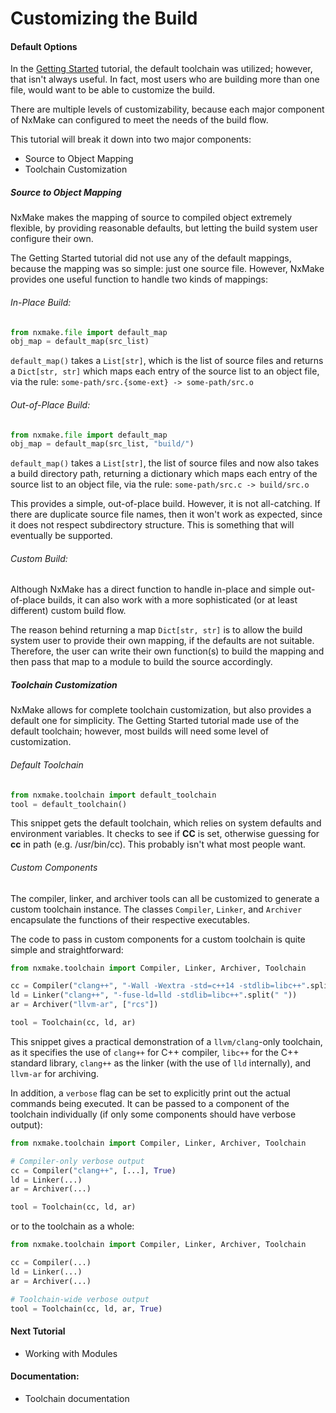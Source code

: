 # Customizing the Build

#### Default Options

In the [Getting Started](GettingStarted.md) tutorial, the default toolchain was
utilized; however, that isn't always useful. In fact, most users who are
building more than one file, would want to be able to customize the build.

There are multiple levels of customizability, because each major component of
NxMake can configured to meet the needs of the build flow.

This tutorial will break it down into two major components:
* Source to Object Mapping
* Toolchain Customization

##### Source to Object Mapping

NxMake makes the mapping of source to compiled object extremely flexible, by
providing reasonable defaults, but letting the build system user configure their
own.

The Getting Started tutorial did not use any of the default mappings, because
the mapping was so simple: just one source file. However, NxMake provides one
useful function to handle two kinds of mappings:

###### In-Place Build:
```python
from nxmake.file import default_map
obj_map = default_map(src_list)
```

`default_map()` takes a `List[str]`, which is the list of source files and
returns a `Dict[str, str]` which maps each entry of the source list to an
object file, via the rule: `some-path/src.{some-ext} -> some-path/src.o`

###### Out-of-Place Build:
```python
from nxmake.file import default_map
obj_map = default_map(src_list, "build/")
```
`default_map()` takes a `List[str]`, the list of source files and now also
takes a build directory path, returning a dictionary which maps each
entry of the source list to an object file, via the rule:
`some-path/src.c -> build/src.o`

This provides a simple, out-of-place build. However, it is not all-catching. If
there are duplicate source file names, then it won't work as expected, since it
does not respect subdirectory structure. This is something that will eventually
be supported.

###### Custom Build:

Although NxMake has a direct function to handle in-place and simple out-of-place
builds, it can also work with a more sophisticated (or at least different)
custom build flow.

The reason behind returning a map `Dict[str, str]` is to allow the build system
user to provide their own mapping, if the defaults are not suitable. Therefore,
the user can write their own function(s) to build the mapping and then pass that
map to a module to build the source accordingly.

##### Toolchain Customization

NxMake allows for complete toolchain customization, but also provides a default
one for simplicity. The Getting Started tutorial made use of the default
toolchain; however, most builds will need some level of customization.

###### Default Toolchain

```python
from nxmake.toolchain import default_toolchain
tool = default_toolchain()
```

This snippet gets the default toolchain, which relies on system defaults and
environment variables. It checks to see if **CC** is set, otherwise guessing
for **cc** in path (e.g. /usr/bin/cc). This probably isn't what most people
want.

###### Custom Components

The compiler, linker, and archiver tools can all be customized to generate a
custom toolchain instance. The classes `Compiler`, `Linker`, and `Archiver`
encapsulate the functions of their respective executables.

The code to pass in custom components for a custom toolchain is quite simple and
straightforward:

```python
from nxmake.toolchain import Compiler, Linker, Archiver, Toolchain

cc = Compiler("clang++", "-Wall -Wextra -std=c++14 -stdlib=libc++".split(" "))
ld = Linker("clang++", "-fuse-ld=lld -stdlib=libc++".split(" "))
ar = Archiver("llvm-ar", ["rcs"])

tool = Toolchain(cc, ld, ar)
```
This snippet gives a practical demonstration of a `llvm/clang`-only toolchain,
as it specifies the use of `clang++` for C++ compiler, `libc++` for the C++
standard library, `clang++` as the linker (with the use of `lld` internally),
and `llvm-ar` for archiving.

In addition, a `verbose` flag can be set to explicitly print out the actual
commands being executed. It can be passed to a component of the toolchain
individually (if only some components should have verbose output):

```python
from nxmake.toolchain import Compiler, Linker, Archiver, Toolchain

# Compiler-only verbose output
cc = Compiler("clang++", [...], True)
ld = Linker(...)
ar = Archiver(...)

tool = Toolchain(cc, ld, ar)
```
or to the toolchain as a whole:
```python
from nxmake.toolchain import Compiler, Linker, Archiver, Toolchain

cc = Compiler(...)
ld = Linker(...)
ar = Archiver(...)

# Toolchain-wide verbose output
tool = Toolchain(cc, ld, ar, True)
```

#### Next Tutorial
* Working with Modules

#### Documentation:
* Toolchain documentation
